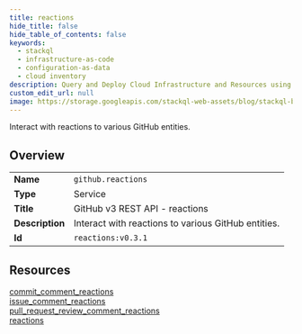 ```yaml
---
title: reactions
hide_title: false
hide_table_of_contents: false
keywords:
  - stackql
  - infrastructure-as-code
  - configuration-as-data
  - cloud inventory
description: Query and Deploy Cloud Infrastructure and Resources using SQL
custom_edit_url: null
image: https://storage.googleapis.com/stackql-web-assets/blog/stackql-blog-post-featured-image.png
---
```

Interact with reactions to various GitHub entities.  
    

## Overview
<table><tbody>
<tr><td><b>Name</b></td><td><code>github.reactions</code></td></tr>
<tr><td><b>Type</b></td><td>Service</td></tr>
<tr><td><b>Title</b></td><td>GitHub v3 REST API - reactions</td></tr>
<tr><td><b>Description</b></td><td>Interact with reactions to various GitHub entities.</td></tr>
<tr><td><b>Id</b></td><td><code>reactions:v0.3.1</code></td></tr>
</tbody></table>

## Resources
<div class="row">
<div class="providerDocColumn">
<a href="/providers/github/reactions/commit_comment_reactions/">commit_comment_reactions</a><br />
<a href="/providers/github/reactions/issue_comment_reactions/">issue_comment_reactions</a><br />
</div>
<div class="providerDocColumn">
<a href="/providers/github/reactions/pull_request_review_comment_reactions/">pull_request_review_comment_reactions</a><br />
<a href="/providers/github/reactions/reactions/">reactions</a><br />
</div>
</div>
